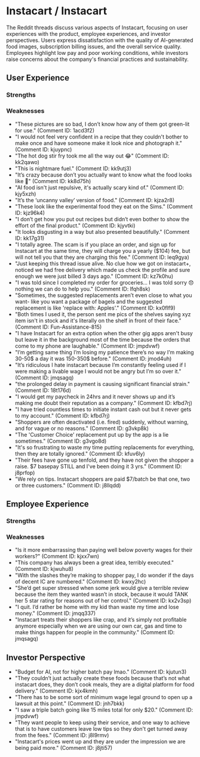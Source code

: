 

# Instacart / Instacart

The Reddit threads discuss various aspects of Instacart, focusing on user experiences with the product, employee experiences, and investor perspectives. Users express dissatisfaction with the quality of AI-generated food images, subscription billing issues, and the overall service quality. Employees highlight low pay and poor working conditions, while investors raise concerns about the company's financial practices and sustainability.

## User Experience

### Strengths




### Weaknesses


- "These pictures are so bad, I don’t know how any of them got green-lit for use." (Comment ID: 1acd3f2)
- "I would not feel very confident in a recipe that they couldn't bother to make once and have someone make it look nice and photograph it." (Comment ID: kjuypnc)
- "The hot dog stir fry took me all the way out 😂" (Comment ID: kk2qawo)
- "This is nightmare fuel." (Comment ID: kk9utj3)
- "It’s crazy because don’t you actually want to know what the food looks like 🤨" (Comment ID: kk8d75h)
- "AI food isn't just repulsive, it's actually scary kind of." (Comment ID: kjy5xzh)
- "It’s the ‘uncanny valley’ version of food." (Comment ID: kjza2r8)
- "These look like the experimental food they eat on the Sims." (Comment ID: kjz96k4)
- "I don’t get how you put out recipes but didn’t even bother to show the effort of the final product." (Comment ID: kjyvtki)
- "It looks disgusting in a way but also presented beautifully." (Comment ID: kk17g31)
- "I totally agree. The scam is if you place an order, and sign up for Instacart at the same time, they will charge you a yearly ($104) fee, but will not tell you that they are charging this fee." (Comment ID: leq9gya)
- "Just keeping this thread issue alive. No clue how we got on instacart+, noticed we had free delivery which made us check the profile and sure enough we were just billed 3 days ago." (Comment ID: kz7k0hu)
- "I was told since I completed my order for groceries... I was told sorry 😞 nothing we can do to help you." (Comment ID: lfqh8sk)
- "Sometimes, the suggested replacements aren’t even close to what you want- like you want a package of bagels and the suggested replacement is like 'replace with: Apples'." (Comment ID: kx0flf9)
- "Both times I used it, the person sent me pics of the shelves saying xyz item isn't in stock and it's literally on the shelf in front of their face." (Comment ID: Fun-Assistance-815)
- "I have Instacart for an extra option when the other gig apps aren't busy but leave it in the background most of the time because the orders that come to my phone are laughable." (Comment ID: jmpdvwf)
- "I’m getting same thing I’m losing my patience there’s no way I’m making 30-50$ a day it was 150-350$ before." (Comment ID: jmod4uh)
- "It’s ridiculous I hate instacart because I’m constantly feeling used if I were making a livable wage I would not be angry but I’m so over it." (Comment ID: jmqsagq)
- "the prolonged delay in payment is causing significant financial strain." (Comment ID: 18t176d)
- "I would get my paycheck in 24hrs and it never shows up and it’s making me doubt their reputation as a company." (Comment ID: kfbd7rj)
- "I have tried countless times to initiate instant cash out but it never gets to my account." (Comment ID: kfbd7rj)
- "Shoppers are often deactivated (i.e. fired) suddenly, without warning, and for vague or no reasons." (Comment ID: g3vkp8k)
- "The 'Customer Choice' replacement put up by the app is a lie sometimes." (Comment ID: g3vgo8d)
- "It's so frustrating to waste my time putting replacements for everything, then they are totally ignored." (Comment ID: kfuv6ly)
- "Their fees have gone up tenfold, and they have not given the shopper a raise. $7 basepay STILL and I've been doing it 3 yrs." (Comment ID: j8prfop)
- "We rely on tips. Instacart shoppers are paid $7/batch be that one, two or three customers." (Comment ID: j8llqdd)




## Employee Experience

### Strengths





### Weaknesses


- "Is it more embarrassing than paying well below poverty wages for their workers?" (Comment ID: kjxx7wn)
- "This company has always been a great idea, terribly executed." (Comment ID: kjwuhu8)
- "With the slashes they’re making to shopper pay, I do wonder if the days of decent IC are numbered." (Comment ID: kwxy2hc)
- "She’d get super stressed when some jerk would give a terrible review because the item they wanted wasn’t in stock, because it would TANK her 5 star rating for reasons out of her control." (Comment ID: kx2v3sp)
- "I quit. I’d rather be home with my kid than waste my time and lose money." (Comment ID: jmqq337)
- "Instacart treats their shoppers like crap, and it’s simply not profitable anymore especially when we are using our own car, gas and time to make things happen for people in the community." (Comment ID: jmqsagq)




## Investor Perspective


- "Budget for AI, not for higher batch pay lmao." (Comment ID: kjutun3)
- "They couldn’t just actually create these foods because that’s not what instacart does, they don’t cook meals, they are a digital platform for food delivery." (Comment ID: kjx4kmh)
- "There has to be some sort of minimum wage legal ground to open up a lawsuit at this point." (Comment ID: jnh7bkk)
- "I saw a triple batch going like 15 miles total for only $20." (Comment ID: jmpdvwf)
- "They want people to keep using their service, and one way to achieve that is to have customers leave low tips so they don't get turned away from the fees." (Comment ID: j8l9rmv)
- "Instacart's prices went up and they are under the impression we are being paid more." (Comment ID: j8jti57)



